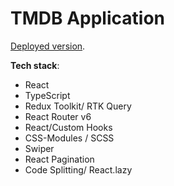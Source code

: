 # TMDB Application

[Deployed version](https://tmdb-react-fwydrhsmi-nazarhromadskyi.vercel.app/).


**Tech stack**:
- React
- TypeScript
- Redux Toolkit/ RTK Query
- React Router v6
- React/Custom Hooks
- CSS-Modules / SCSS
- Swiper
- React Pagination
- Code Splitting/ React.lazy
